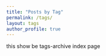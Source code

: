 ```yaml
---
title: "Posts by Tag"
permalink: /tags/
layout: tags
author_profile: true
---
```

this show be tags-archive index page
